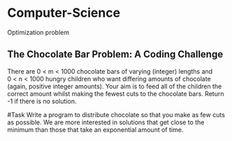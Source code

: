 # Computer-Science
Optimization problem 

## The Chocolate Bar Problem: A Coding Challenge 

There are 0 < m < 1000 chocolate bars of varying (integer) lengths and  
0 < n < 1000 hungry children who want differing amounts of chocolate (again, positive 
integer amounts). Your aim is to feed all of the children the correct amount whilst 
making the fewest cuts to the chocolate bars. Return -1 if there is no solution. 

#Task 
Write a program to distribute chocolate so that you make as few cuts as possible. We 
are more interested in solutions that get close to the minimum than those that take 
an exponential amount of time. 
